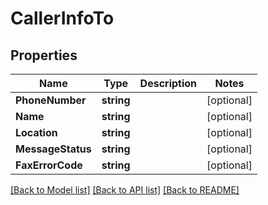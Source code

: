 # CallerInfoTo

## Properties

Name | Type | Description | Notes
------------ | ------------- | ------------- | -------------
**PhoneNumber** | **string** |  | [optional] 
**Name** | **string** |  | [optional] 
**Location** | **string** |  | [optional] 
**MessageStatus** | **string** |  | [optional] 
**FaxErrorCode** | **string** |  | [optional] 

[[Back to Model list]](../README.md#documentation-for-models) [[Back to API list]](../README.md#documentation-for-api-endpoints) [[Back to README]](../README.md)


